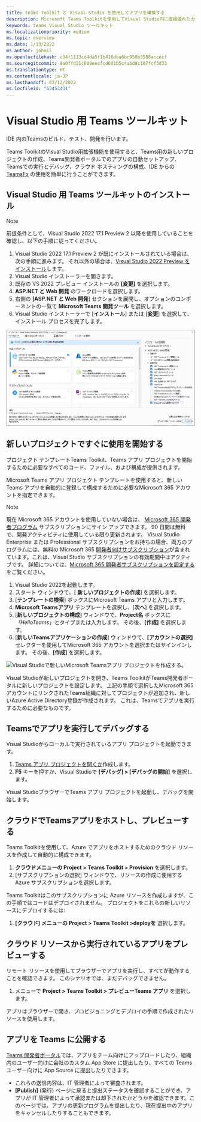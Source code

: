 ```yaml
---
title: Teams Toolkit と Visual Studio を使用してアプリを構築する
description: Microsoft Teams Toolkitを使用してVisual Studio内に直接優れたカスタム アプリの構築をはじめましょう。 Visual Studioでアプリを構成し、アプリを検証し、Visual Studioおよび開発者ポータルから発行する方法について説明します。
keywords: teams Visual Studio ツールキット
ms.localizationpriority: medium
ms.topic: overview
ms.date: 1/13/2022
ms.author: johmil
ms.openlocfilehash: c34f1113cd4da5f1b416dba6bc950b3588accecf
ms.sourcegitcommit: 8a0ffd21c800eecfcd6d1b5c4abd8c107fcf3d33
ms.translationtype: HT
ms.contentlocale: ja-JP
ms.lasthandoff: 03/12/2022
ms.locfileid: "63453431"
---
```

# <a name="teams-toolkit-for-visual-studio"></a>Visual Studio 用 Teams ツールキット

IDE 内のTeamsのビルド、テスト、開発を行います。

Teams ToolkitのVisual Studio用拡張機能を使用すると、Teams用の新しいプロジェクトの作成、Teams開発者ポータルでのアプリの自動セットアップ、Teamsでの実行とデバッグ、クラウド ホスティングの構成、IDE からの [TeamsFx](https://github.com/OfficeDev/teamsfx) の使用を簡単に行うことができます。

## <a name="install-teams-toolkit-for-visual-studio"></a>Visual Studio 用 Teams ツールキットのインストール

>[!NOTE]
> 前提条件として、Visual Studio 2022 17.1 Preview 2 以降を使用していることを確認し、以下の手順に従ってください。

1. Visual Studio 2022 17.1 Preview 2 が既にインストールされている場合は、次の手順に進みます。 それ以外の場合は、[Visual Studio 2022 Preview をインストール](https://visualstudio.microsoft.com/vs/preview/)します。
2. Visual Studio インストーラーを開きます。
3. 既存の VS 2022 プレビュー インストールの **[変更]** を選択します。
4. **ASP.NET と Web 開発** のワークロードを選択します。
5. 右側の **[ASP.NET と Web 開発**] セクションを展開し、オプションのコンポーネントの一覧で **Microsoft Teams 開発ツール** を選択します。
6. Visual Studio インストーラーで [**インストール**] または [**変更**] を選択して、インストール プロセスを完了します。

![インストールされているVisual Studio インストーラーでMicrosoft Teams開発ツールを選択します。](images/teams-development-tools-vs-installer.png)

## <a name="get-started-quickly-with-a-new-project"></a>新しいプロジェクトですぐに使用を開始する

プロジェクト テンプレートTeams Toolkit、Teams アプリ プロジェクトを開始するために必要なすべてのコード、ファイル、および構成が提供されます。

Microsoft Teams アプリ プロジェクト テンプレートを使用すると、新しいTeams アプリを自動的に登録して構成するために必要なMicrosoft 365 アカウントを指定できます。

> [!NOTE]
> 現在 Microsoft 365 アカウントを使用していない場合は、 [Microsoft 365 開発者プログラム](https://developer.microsoft.com/microsoft-365/dev-program) サブスクリプションにサイン アップできます。 90 日間は無料で、開発アクティビティに使用している限り更新されます。 Visual Studio Enterprise または Professional サブスクリプションをお持ちの場合、両方のプログラムには、無料の Microsoft 365 [開発者向けサブスクリプション](https://aka.ms/MyVisualStudioBenefits)が含まれています。これは、Visual Studio サブスクリプションの有効期間中はアクティブです。 詳細については、[Microsoft 365 開発者サブスクリプションを設定する](/office/developer-program/office-365-developer-program-get-started)をご覧ください。

1. Visual Studio 2022を起動します。
1. スタート ウィンドウで、[ **新しいプロジェクトの作成**] を選択します。
1. [**テンプレートの検索**] ボックスにMicrosoft Teams アプリと入力します。
1. **Microsoft Teamsアプリ** テンプレートを選択し、[**次へ**] を選択します。
1. [**新しいプロジェクトの構成]** ウィンドウで、**Project名** ボックスに _「HelloTeams_」とタイプまたは入力します。 その後、**[作成]** を選択します。
1. [**新しいTeamsアプリケーションの作成**] ウィンドウで、**[アカウントの選択]** セレクターを使用してMicrosoft 365 アカウントを選択またはサインインします。 その後、**[作成]** を選択します。

![Visual Studioで新しいMicrosoft Teamsアプリ プロジェクトを作成する。](images/teams-toolkit-vs-new-project.png)

Visual Studioが新しいプロジェクトを開き、Teams ToolkitがTeams開発者ポータルに新しいプロジェクトを設定します。 上記の手順で選択したMicrosoft 365 アカウントにリンクされたTeams組織に対してプロジェクトが追加され、新しいAzure Active Directory登録が作成されます。 これは、Teamsでアプリを実行するために必要なものです。

## <a name="run-and-debug-your-app-in-teams"></a>Teamsでアプリを実行してデバッグする

Visual Studioからローカルで実行されているアプリ プロジェクトを起動できます。

1. [Teams アプリ プロジェクトを開くか](#get-started-quickly-with-a-new-project)作成します。
2. **F5** キーを押すか、Visual Studioで **[デバッグ] > [デバッグの開始]** を選択します。

Visual StudioブラウザーでTeams アプリ プロジェクトを起動し、デバッグを開始します。

## <a name="host-your-teams-app-in-the-cloud-and-preview-it"></a>クラウドでTeamsアプリをホストし、プレビューする

Teams Toolkitを使用して、Azure でアプリをホストするためのクラウド リソースを作成して自動的に構成できます。

1. **クラウドメニューの Project > Teams Toolkit > Provision** を選択します。
2. [サブスクリプションの選択] ウィンドウで、リソースの作成に使用する Azure サブスクリプションを選択します。

Teams Toolkitはこのサブスクリプションに Azure リソースを作成しますが、この手順ではコードはデプロイされません。 プロジェクトをこれらの新しいリソースにデプロイするには:

1. **[クラウド] メニューの Project > Teams Toolkit >deployを** 選択します。

## <a name="preview-your-app-running-from-cloud-resources"></a>クラウド リソースから実行されているアプリをプレビューする

リモート リソースを使用してブラウザーでアプリを実行し、すべてが動作することを確認できます。 このシナリオでは、まだデバッグできません。

1. メニューで **Project > Teams Toolkit > プレビューTeams アプリ** を選択します。

アプリはブラウザーで開き、プロビジョニングとデプロイの手順で作成されたリソースを使用します。

## <a name="publish-your-app-to-teams"></a>アプリを Teams に公開する

[Teams 開発者ポータル](https://dev.teams.microsoft.com/home)では、アプリをチーム向けにアップロードしたり、組織内のユーザー向けに会社のカスタム App Store に提出したり、すべての Teams ユーザー向けに App Source に提出したりできます。

- これらの送信内容は、IT 管理者によって審査されます。
- **[Publish]** (発行) ページに戻ると提出ステータスを確認することができ、アプリが IT 管理者によって承認または却下されたかどうかを確認できます。このページでは、アプリの更新プログラムを提出したり、現在提出中のアプリをキャンセルしたりすることもできます。
